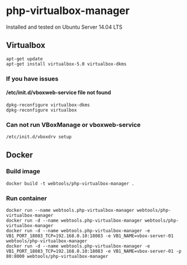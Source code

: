 # php-virtualbox-manager

Installed and tested on Ubuntu Server 14.04 LTS

## Virtualbox

```
apt-get update
apt-get install virtualbox-5.0 virtualbox-dkms
```

### If you have issues

#### /etc/init.d/vboxweb-service file not found

```
dpkg-reconfigure virtualbox-dkms
dpkg-reconfigure virtualbox
```

### Can not run VBoxManage or vboxweb-service

```
/etc/init.d/vboxdrv setup
```


## Docker

### Build image

```
docker build -t webtools/php-virtualbox-manager .
```

### Run container

```
docker run --name webtools.php-virtualbox-manager webtools/php-virtualbox-manager
docker run -d --name webtools.php-virtualbox-manager webtools/php-virtualbox-manager
docker run -d --name webtools.php-virtualbox-manager -e VB1_PORT_18083_TCP=192.168.0.10:18083 -e VB1_NAME=vbox-server-01 webtools/php-virtualbox-manager
docker run -d --name webtools.php-virtualbox-manager -e VB1_PORT_18083_TCP=192.168.0.10:18083 -e VB1_NAME=vbox-server-01 -p 80:8000 webtools/php-virtualbox-manager
```
